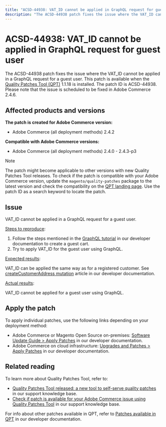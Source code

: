 ```yaml
---
title: "ACSD-44938: VAT_ID cannot be applied in GraphQL request for guest user"
description: "The ACSD-44938 patch fixes the issue where the VAT_ID cannot be applied in a GraphQL request for a guest user. This patch is available when the [Quality Patches Tool (QPT)](https://support.magento.com/hc/en-us/articles/360047139492) 1.1.18 is installed. The patch ID is ACSD-44938. Please note that the issue is scheduled to be fixed in Adobe Commerce 2.4.6."
---
```


# ACSD-44938: VAT_ID cannot be applied in GraphQL request for guest user

The ACSD-44938 patch fixes the issue where the VAT_ID cannot be applied in a GraphQL request for a guest user. This patch is available when the [Quality Patches Tool (QPT)](https://support.magento.com/hc/en-us/articles/360047139492) 1.1.18 is installed. The patch ID is ACSD-44938. Please note that the issue is scheduled to be fixed in Adobe Commerce 2.4.6.

## Affected products and versions

**The patch is created for Adobe Commerce version:**

* Adobe Commerce (all deployment methods) 2.4.2

**Compatible with Adobe Commerce versions:**

* Adobe Commerce (all deployment methods) 2.4.0 - 2.4.3-p3

>[!NOTE]
>
>The patch might become applicable to other versions with new Quality Patches Tool releases. To check if the patch is compatible with your Adobe Commerce version, update the `magento/quality-patches` package to the latest version and check the compatibility on the [QPT landing page](https://devdocs.magento.com/quality-patches/tool.html#patch-grid). Use the patch ID as a search keyword to locate the patch.

## Issue

VAT_ID cannot be applied in a GraphQL request for a guest user.

<u>Steps to reproduce</u>:

1. Follow the steps mentioned in the [GraphQL tutorial](https://devdocs.magento.com/guides/v2.4/graphql/tutorials/checkout/checkout-shopping-cart.html) in our developer documentation to create a guest cart.
1. Try to apply VAT_ID for the guest user using GraphQL.

<u>Expected results</u>:

VAT_ID can be applied the same way as for a registered customer. See [createCustomerAddress mutation](https://devdocs.magento.com/guides/v2.4/graphql/mutations/create-customer-address.html) article in our developer documentation.

<u>Actual results</u>:

VAT_ID cannot be applied for a guest user using GraphQL.

## Apply the patch

To apply individual patches, use the following links depending on your deployment method:

* Adobe Commerce or Magento Open Source on-premises: [Software Update Guide > Apply Patches](https://devdocs.magento.com/guides/v2.4/comp-mgr/patching/mqp.html) in our developer documentation.
* Adobe Commerce on cloud infrastructure: [Upgrades and Patches > Apply Patches](https://devdocs.magento.com/cloud/project/project-patch.html) in our developer documentation.

## Related reading

To learn more about Quality Patches Tool, refer to:

* [Quality Patches Tool released: a new tool to self-serve quality patches](https://support.magento.com/hc/en-us/articles/360047139492) in our support knowledge base.
* [Check if patch is available for your Adobe Commerce issue using Quality Patches Tool](https://support.magento.com/hc/en-us/articles/360047125252) in our support knowledge base.

For info about other patches available in QPT, refer to [Patches available in QPT](https://devdocs.magento.com/quality-patches/tool.html#patch-grid) in our developer documentation.